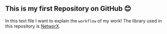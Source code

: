 ## This is my first Repository on GitHub 😊

In this text file I want to explain the `workflow` of my work!
The library used in this repository is [NetworX](https://networkx.org). 

